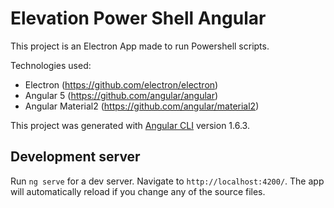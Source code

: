 # Elevation Power Shell Angular

This project is an Electron App made to run Powershell scripts.

Technologies used:
* Electron (https://github.com/electron/electron)
* Angular 5 (https://github.com/angular/angular)
* Angular Material2 (https://github.com/angular/material2)

This project was generated with [Angular CLI](https://github.com/angular/angular-cli) version 1.6.3.

## Development server

Run `ng serve` for a dev server. Navigate to `http://localhost:4200/`. The app will automatically reload if you change any of the source files.